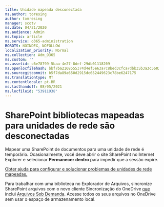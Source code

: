 ```yaml
---
title: Unidade mapeada desconectada
ms.author: toresing
author: tomresing
manager: scotv
ms.date: 04/21/2020
ms.audience: Admin
ms.topic: article
ms.service: o365-administration
ROBOTS: NOINDEX, NOFOLLOW
localization_priority: Normal
ms.collection: Adm_O365
ms.custom: ''
ms.assetid: c6e78799-5baa-4e27-8def-29db01118209
ms.openlocfilehash: bbf7ba2168555374d4ef5e63a7c8bed3cfca7dbb35b3a3c5602d3b0d1d2fda0a
ms.sourcegitcommit: b5f7da89a650d2915dc652449623c78be6247175
ms.translationtype: MT
ms.contentlocale: pt-BR
ms.lasthandoff: 08/05/2021
ms.locfileid: "53911938"
---
```

# <a name="sharepoint-libraries-mapped-to-network-drives-become-disconnected"></a>SharePoint bibliotecas mapeadas para unidades de rede são desconectadas

Mapear uma SharePoint de documentos para uma unidade de rede é temporário. Ocasionalmente, você deve abrir o site SharePoint no Internet Explorer e selecionar **Permanecer dentro** para impedir que a sessão expire. 
  
[Obter ajuda para configurar e solucionar problemas de unidades de rede mapeadas.](https://docs.microsoft.com/sharepoint/support/administration/troubleshoot-mapped-network-drives)
  
Para trabalhar com uma biblioteca no Explorador de Arquivos, sincronize SharePoint arquivos com o novo cliente Sincronização do OneDrive [que](https://support.office.com/article/6de9ede8-5b6e-4503-80b2-6190f3354a88.aspx) inclui [Arquivos Sob Demanda](https://support.office.com/article/0e6860d3-d9f3-4971-b321-7092438fb38e.aspx). Acesse todos os seus arquivos no OneDrive sem usar o espaço de armazenamento local.
  

